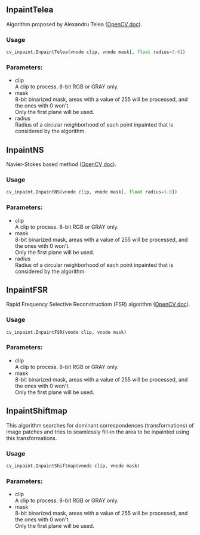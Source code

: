 ## InpaintTelea

Algorithm proposed by Alexandru Telea ([OpenCV doc](https://docs.opencv.org/5.x/df/d3d/tutorial_py_inpainting.html)).

### Usage
```python
cv_inpaint.InpaintTelea(vnode clip, vnode mask[, float radius=3.0])
```
### Parameters:

- clip\
    A clip to process. 8-bit RGB or GRAY only.
- mask\
    8-bit binarized mask, areas with a value of 255 will be processed, and the ones with 0 won't.\
    Only the first plane will be used.
- radius\
    Radius of a circular neighborhood of each point inpainted that is considered by the algorithm.

## InpaintNS

Navier-Stokes based method ([OpenCV doc](https://docs.opencv.org/5.x/df/d3d/tutorial_py_inpainting.html)).

### Usage
```python
cv_inpaint.InpaintNS(vnode clip, vnode mask[, float radius=3.0])
```
### Parameters:

- clip\
    A clip to process. 8-bit RGB or GRAY only.
- mask\
    8-bit binarized mask, areas with a value of 255 will be processed, and the ones with 0 won't.\
    Only the first plane will be used.
- radius\
    Radius of a circular neighborhood of each point inpainted that is considered by the algorithm.

## InpaintFSR

Rapid Frequency Selective Reconstructiom (FSR) algorithm ([OpenCV doc](https://docs.opencv.org/5.x/dc/d2f/tutorial_xphoto_inpainting.html)).

### Usage
```python
cv_inpaint.InpaintFSR(vnode clip, vnode mask)
```
### Parameters:

- clip\
    A clip to process. 8-bit RGB or GRAY only.
- mask\
    8-bit binarized mask, areas with a value of 255 will be processed, and the ones with 0 won't.\
    Only the first plane will be used.

## InpaintShiftmap

This algorithm searches for dominant correspondences (transformations) of image patches and tries to seamlessly fill-in the area to be inpainted using this transformations.

### Usage
```python
cv_inpaint.InpaintShiftmap(vnode clip, vnode mask)
```
### Parameters:

- clip\
    A clip to process. 8-bit RGB or GRAY only.
- mask\
    8-bit binarized mask, areas with a value of 255 will be processed, and the ones with 0 won't.\
    Only the first plane will be used.